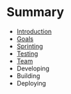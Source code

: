 # Summary

* [Introduction](README.md)
* [Goals](Goals.md)
* [Sprinting](Sprinting.md)
* [Testing](Testing.md)
* [Team](TeamEvolution.md)
* Developing
* Building
* Deploying

